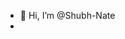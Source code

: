 - 👋 Hi, I’m @Shubh-Nate
- 

<!---
Shubh-Nate/Shubh-Nate is a ✨ special ✨ repository because its `README.md` (this file) appears on your GitHub profile.
You can click the Preview link to take a look at your changes.
--->
